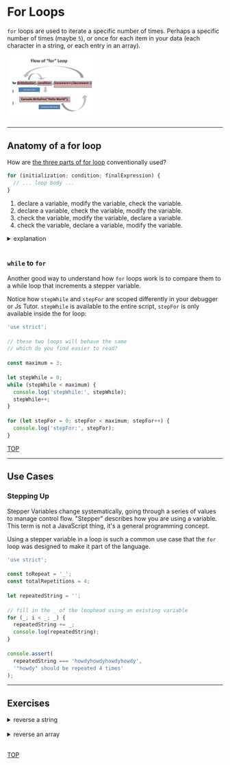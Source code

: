 # For Loops

`for` loops are used to iterate a specific number of times. Perhaps a specific number of times (maybe `5`), or once for each item in your data (each character in a string, or each entry in an array).

<a href="https://www.freecodecamp.org/news/exploring-javascript-for-in-loops-bdfc226d8515/" target="_blank"><img src="./for-loop-diagram.jpeg" style="height: 40%; width: 40%;" /></a>

---

## Anatomy of a for loop

How are [the three parts of for loop](https://developer.mozilla.org/en-US/docs/Web/JavaScript/Reference/statements/for) conventionally used?

```js
for (initialization; condition; finalExpression) {
  // ... loop body ...
}
```

1. declare a variable, modify the variable, check the variable.
2. declare a variable, check the variable, modify the variable.
3. check the variable, modify the variable, declare a variable.
4. check the variable, declare a variable, modify the variable.

<details>
<summary>explanation</summary>

The correct answer is `2`.

```js
// 1: avoid avoidable mistakes
'use strict';

for (
  // 2: declare and assign the `step` variable
  let step = 0; // initialization
  // 3, 6, 9, 12: check if `step` is less than 3
  step < 3; // condition
  // 5, 8, 11: add 1 to `step`
  step++ // step
) {
  // 4, 7, 10: log the current value of `step`
  console.log(step);
}
```

</details>
<br>

### `while` to `for`

Another good way to understand how `for` loops work is to compare them to a while loop that increments a stepper variable.

Notice how `stepWhile` and `stepFor` are scoped differently in your debugger or Js Tutor. `stepWhile` is available to the entire script, `stepFor` is only available inside the for loop:

```js
'use strict';

// these two loops will behave the same
// which do you find easier to read?

const maximum = 3;

let stepWhile = 0;
while (stepWhile < maximum) {
  console.log('stepWhile:', stepWhile);
  stepWhile++;
}

for (let stepFor = 0; stepFor < maximum; stepFor++) {
  console.log('stepFor:', stepFor);
}
```

[TOP](for-loops)

---

## Use Cases

### Stepping Up

Stepper Variables change systematically, going through a series of values to manage control flow. "Stepper" describes how you are using a variable. This term is not a JavaScript thing, it's a general programming concept.

Using a stepper variable in a loop is such a common use case that the `for` loop was designed to make it part of the language.

```js
'use strict';

const toRepeat = '_';
const totalRepetitions = 4;

let repeatedString = '';

// fill in the _ of the loophead using an existing variable
for (_; i < _; _) {
  repeatedString += _;
  console.log(repeatedString);
}

console.assert(
  repeatedString === 'howdyhowdyhowdyhowdy',
  '"howdy" should be repeated 4 times'
);
```

---

## Exercises

<details>
<summary>reverse a string</summary>

```js
'use strict';

// reverse a string

const originalString = 'jklm';
console.log('originalString:', originalString);

let reversedString = '';
console.log('reversedString:', reversedString);

for (_; _; _) {
  const nextLetter = _;
  reversedString = _ + _;
  console.log('reversedString:', reversedString);
}

console.assert(
  reversedString === 'mlkj',
  'reversed string is the original reversed'
);
```

</details>
<br>

<details>
<summary>reverse an array</summary>

```js
'use strict';

// reverse an array

const originalArray = ['j', 'k', 'l', 'm'];
console.log('originalArray:', originalArray);

const reversedArray = [];
console.log('reversedArray:', reversedArray);

for (_; _; _) {
  const nextLetter = _;
  reversedArray._(_);
  console.log('reversedArray:', reversedArray);
}

const joinedArray = reversedArray.join('');

console.assert(
  joinedArray === 'mlkj',
  'reversed string is the original reversed'
);
```

</details>
<br>

[TOP](for-loops)
